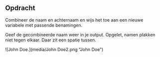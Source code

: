 ## Opdracht

Combineer de naam en achternaam en wijs het toe aan een nieuwe variabele met passende benamingen.

Geef de gecombineerde naam weer in je output. Opgelet, namen plakken niet tegen elkaar. Daar zit een spatie tussen.

![John Doe.](media/John Doe2.png "John Doe")


